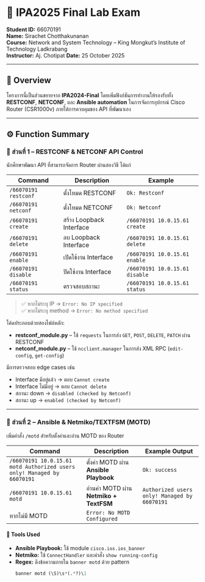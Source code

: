 # 🧠 IPA2025 Final Lab Exam

**Student ID:** 66070191  
**Name:** Sirachet Chotthakunanan  
**Course:** Network and System Technology – King Mongkut’s Institute of Technology Ladkrabang  
**Instructor:** Aj. Chotipat
**Date:** 25 October 2025  

---

## 🧩 Overview

โครงการนี้เป็นส่วนขยายจาก **IPA2024-Final** โดยเพิ่มฟังก์ชันการทำงานให้รองรับทั้ง **RESTCONF**, **NETCONF**, และ **Ansible automation** ในการจัดการอุปกรณ์ Cisco Router (CSR1000v) ภายใต้การควบคุมของ API ที่พัฒนาเอง

---

## ⚙️ Function Summary

### 🔹 ส่วนที่ 1 – RESTCONF & NETCONF API Control

นักศึกษาพัฒนา API ที่สามารถจัดการ Router ผ่านสองวิธี ได้แก่

| Command | Description | Example |
|----------|--------------|----------|
| `/66070191 restconf` | ตั้งโหมด RESTCONF | `Ok: Restconf` |
| `/66070191 netconf` | ตั้งโหมด NETCONF | `Ok: Netconf` |
| `/66070191 create` | สร้าง Loopback Interface | `/66070191 10.0.15.61 create` |
| `/66070191 delete` | ลบ Loopback Interface | `/66070191 10.0.15.61 delete` |
| `/66070191 enable` | เปิดใช้งาน Interface | `/66070191 10.0.15.61 enable` |
| `/66070191 disable` | ปิดใช้งาน Interface | `/66070191 10.0.15.61 disable` |
| `/66070191 status` | ตรวจสอบสถานะ | `/66070191 10.0.15.61 status` |

> ✅ หากไม่ระบุ IP → `Error: No IP specified`  
> ✅ หากไม่ระบุ method → `Error: No method specified`

โค้ดประกอบด้วยสองไฟล์หลัก:
- **restconf_module.py** – ใช้ `requests` ในการส่ง `GET`, `POST`, `DELETE`, `PATCH` ผ่าน RESTCONF  
- **netconf_module.py** – ใช้ `ncclient.manager` ในการส่ง XML RPC (`edit-config`, `get-config`)  

มีการตรวจสอบ edge cases เช่น  
- Interface มีอยู่แล้ว → ตอบ `Cannot create`  
- Interface ไม่มีอยู่ → ตอบ `Cannot delete`  
- สถานะ down → `disabled (checked by Netconf)`  
- สถานะ up → `enabled (checked by Netconf)`

---

### 🔹 ส่วนที่ 2 – Ansible & Netmiko/TEXTFSM (MOTD)

เพิ่มคำสั่ง `/motd` สำหรับตั้งค่าและอ่าน MOTD ของ Router

| Command | Description | Example Output |
|----------|--------------|----------------|
| `/66070191 10.0.15.61 motd Authorized users only! Managed by 66070191` | ตั้งค่า MOTD ผ่าน **Ansible Playbook** | `Ok: success` |
| `/66070191 10.0.15.61 motd` | อ่านค่า MOTD ผ่าน **Netmiko + TextFSM** | `Authorized users only! Managed by 66070191` |
| หากไม่มี MOTD | `Error: No MOTD Configured` |

#### 🔧 Tools Used
- **Ansible Playbook:** ใช้ module `cisco.ios.ios_banner`  
- **Netmiko:** ใช้ `ConnectHandler` และคำสั่ง `show running-config`  
- **Regex:** ดึงข้อความภายใน `banner motd` ด้วย pattern  
  ```python
  banner motd (\S)\s*(.*?)\1
